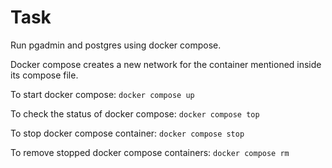 # Task

Run pgadmin and postgres using docker compose.

Docker compose creates a new network for the container mentioned inside its compose file. 

To start docker compose: `docker compose up`

To check the status of docker compose: `docker compose top`

To stop docker compose container: `docker compose stop`

To remove stopped docker compose containers: `docker compose rm`